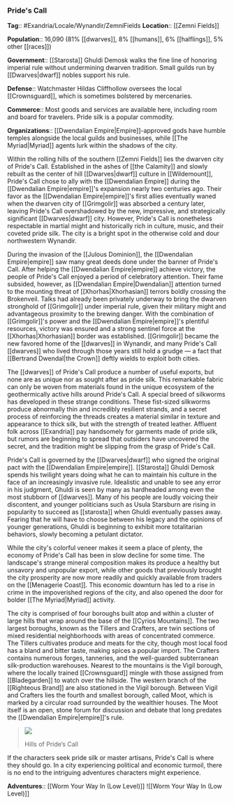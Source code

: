 ### Pride's Call
**Tag**:: #Exandria/Locale/Wynandir/ZemniFields
**Location**:: [[Zemni Fields]]

**Population**:: 16,090 (81% [[dwarves]], 8% [[humans]], 6% [[halflings]], 5% other [[races]])

**Government**:: [[Starosta]] Ghuldi Demosk walks the fine line of honoring imperial rule without undermining dwarven tradition. Small guilds run by [[Dwarves|dwarf]] nobles support his rule.

**Defense**:: Watchmaster Hildas Cliffhollow oversees the local [[Crownsguard]], which is sometimes bolstered by mercenaries.

**Commerce**:: Most goods and services are available here, including room and board for travelers. Pride silk is a popular commodity.

**Organizations**:: [[Dwendalian Empire|Empire]]-approved gods have humble temples alongside the local guilds and businesses, while [[The Myriad|Myriad]] agents lurk within the shadows of the city.

Within the rolling hills of the southern [[Zemni Fields]] lies the dwarven city of Pride's Call. Established in the ashes of [[the Calamity]] and slowly rebuilt as the center of hill [[Dwarves|dwarf]] culture in [[Wildemount]], Pride's Call chose to ally with the [[Dwendalian Empire]] during the [[Dwendalian Empire|empire]]'s expansion nearly two centuries ago. Their favor as the [[Dwendalian Empire|empire]]'s first allies eventually waned when the dwarven city of [[Grimgolir]] was absorbed a century later, leaving Pride's Call overshadowed by the new, impressive, and strategically significant [[Dwarves|dwarf]] city. However, Pride's Call is nonetheless respectable in martial might and historically rich in culture, music, and their coveted pride silk. The city is a bright spot in the otherwise cold and dour northwestern Wynandir.

During the invasion of the [[Julous Dominion]], the [[Dwendalian Empire|empire]] saw many great deeds done under the banner of Pride's Call. After helping the [[Dwendalian Empire|empire]] achieve victory, the people of Pride's Call enjoyed a period of celebratory attention. Their fame subsided, however, as [[Dwendalian Empire|Dwendalian]] attention turned to the mounting threat of [[Xhorhas|Xhorhasian]] terrors boldly crossing the Brokenveil. Talks had already been privately underway to bring the dwarven stronghold of [[Grimgolir]] under imperial rule, given their military might and advantageous proximity to the brewing danger. With the combination of [[Grimgolir]]'s power and the [[Dwendalian Empire|empire]]'s plentiful resources, victory was ensured and a strong sentinel force at the [[Xhorhas|Xhorhasian]] border was established. [[Grimgolir]] became the new favored home of the [[dwarves]] in Wynandir, and many Pride's Call [[dwarves]] who lived through those years still hold a grudge — a fact that [[Bertrand Dwendal|the Crown]] deftly wields to exploit both cities.

The [[dwarves]] of Pride's Call produce a number of useful exports, but none are as unique nor as sought after as pride silk. This remarkable fabric can only be woven from materials found in the unique ecosystem of the geothermically active hills around Pride's Call. A special breed of silkworms has developed in these strange conditions. These fist-sized silkworms produce abnormally thin and incredibly resilient strands, and a secret process of reinforcing the threads creates a material similar in texture and appearance to thick silk, but with the strength of treated leather. Affluent folk across [[Exandria]] pay handsomely for garments made of pride silk, but rumors are beginning to spread that outsiders have uncovered the secret, and the tradition might be slipping from the grasp of Pride's Call.

Pride's Call is governed by the [[Dwarves|dwarf]] who signed the original pact with the [[Dwendalian Empire|empire]]. [[Starosta]] Ghuldi Demosk spends his twilight years doing what he can to maintain his culture in the face of an increasingly invasive rule. Idealistic and unable to see any error in his judgment, Ghuldi is seen by many as hardheaded among even the most stubborn of [[dwarves]]. Many of his people are loudly voicing their discontent, and younger politicians such as Usula Starsburn are rising in popularity to succeed as [[starosta]] when Ghuldi eventually passes away. Fearing that he will have to choose between his legacy and the opinions of younger generations, Ghuldi is beginning to exhibit more totalitarian behaviors, slowly becoming a petulant dictator.

While the city's colorful veneer makes it seem a place of plenty, the economy of Pride's Call has been in slow decline for some time. The landscape's strange mineral composition makes its produce a healthy but unsavory and unpopular export, while other goods that previously brought the city prosperity are now more readily and quickly available from traders on the [[Menagerie Coast]]. This economic downturn has led to a rise in crime in the impoverished regions of the city, and also opened the door for bolder [[The Myriad|Myriad]] activity.

The city is comprised of four boroughs built atop and within a cluster of large hills that wrap around the base of the [[Cyrios Mountains]]. The two largest boroughs, known as the Tillers and Crafters, are twin sections of mixed residential neighborhoods with areas of concentrated commerce. The Tillers cultivates produce and meats for the city, though most local food has a bland and bitter taste, making spices a popular import. The Crafters contains numerous forges, tanneries, and the well-guarded subterranean silk-production warehouses. Nearest to the mountains is the Vigil borough, where the locally trained [[Crownsguard]] mingle with those assigned from [[Bladegarden]] to watch over the hillside. The western branch of the [[Righteous Brand]] are also stationed in the Vigil borough. Between Vigil and Crafters lies the fourth and smallest borough, called Moot, which is marked by a circular road surrounded by the wealthier houses. The Moot itself is an open, stone forum for discussion and debate that long predates the [[Dwendalian Empire|empire]]'s rule.

> ![](https://media.dndbeyond.com/compendium-images/egtw/yDOyqyOocErRgYJK/03-11.png)
> 
> Hills of Pride’s Call

If the characters seek pride silk or master artisans, Pride's Call is where they should go. In a city experiencing political and economic turmoil, there is no end to the intriguing adventures characters might experience.

**Adventures**:: [[Worm Your Way In (Low Level)]]
![[Worm Your Way In (Low Level)]]
